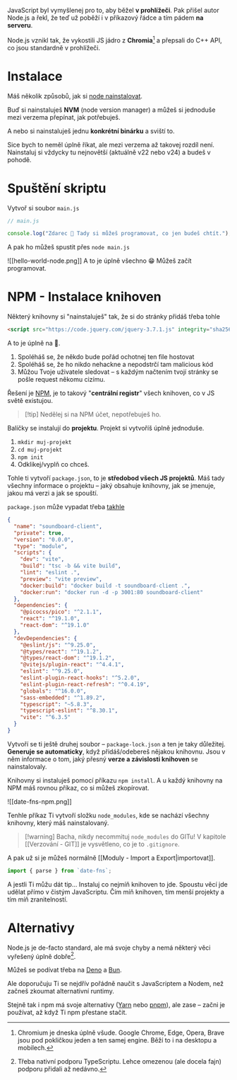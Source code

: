 JavaScript byl vymyšlenej pro to, aby běžel **v prohlížeči**. Pak přišel autor Node.js a řekl, že teď už poběží i v příkazový řádce a tím pádem **na serveru**.

Node.js vznikl tak, že vykostili JS jádro z **Chromia**[^2] a přepsali do C++ API, co jsou standardně v prohlížeči.
# Instalace
Máš několik způsobů, jak si [node nainstalovat](https://nodejs.org/en/download).

Buď si nainstaluješ **NVM** (node version manager) a můžeš si jednoduše mezi verzema přepínat, jak potřebuješ.

A nebo si nainstaluješ jednu **konkrétní binárku** a sviští to.

Sice bych to neměl úplně říkat, ale mezi verzema až takovej rozdíl není. Nainstaluj si vždycky tu nejnovětší (aktuálně v22 nebo v24) a budeš v pohodě.
# Spuštění skriptu
Vytvoř si soubor `main.js`

```javascript
// main.js

console.log("Zdarec 👋 Tady si můžeš programovat, co jen budeš chtít.");
```

A pak ho můžeš spustit přes `node main.js`

![[hello-world-node.png]]
A to je úplně všechno 😁 Můžeš začít programovat.
# NPM - Instalace knihoven
Některý knihovny si "nainstaluješ" tak, že si do stránky přidáš třeba tohle

```html
<script src="https://code.jquery.com/jquery-3.7.1.js" integrity="sha256-eKhayi8LEQwp4NKxN+CfCh+3qOVUtJn3QNZ0TciWLP4=" crossorigin="anonymous"></script>
```

A to je úplně na 💩.

1. Spoléháš se, že někdo bude pořád ochotnej ten file hostovat
2. Spoléháš se, že ho nikdo nehackne a nepodstrčí tam malicious kód
3. Můžou Tvoje uživatele sledovat – s každým načtením tvojí stránky se pošle request někomu cizímu.

Řešení je [NPM](https://docs.npmjs.com/about-npm), je to takový "**centrální registr**" všech knihoven, co v JS světě existujou.

> [!tip] Nedělej si na NPM účet, nepotřebuješ ho.

Balíčky se instalují do **projektu**. Projekt si vytvoříš úplně jednoduše.

1. `mkdir muj-projekt`
2. `cd muj-projekt`
3. `npm init`
4. Odklikej/vyplň co chceš.

Tohle ti vytvoří `package.json`, to je **středobod všech JS projektů**. Máš tady všechny informace o projektu – jaký obsahuje knihovny, jak se jmenuje, jakou má verzi a jak se spouští.

`package.json` může vypadat třeba [takhle](https://github.com/JVancata/materialy/blob/main/apps/soundboard-client/package.json)

```json
{
  "name": "soundboard-client",
  "private": true,
  "version": "0.0.0",
  "type": "module",
  "scripts": {
    "dev": "vite",
    "build": "tsc -b && vite build",
    "lint": "eslint .",
    "preview": "vite preview",
    "docker:build": "docker build -t soundboard-client .",
    "docker:run": "docker run -d -p 3001:80 soundboard-client"
  },
  "dependencies": {
    "@picocss/pico": "^2.1.1",
    "react": "^19.1.0",
    "react-dom": "^19.1.0"
  },
  "devDependencies": {
    "@eslint/js": "^9.25.0",
    "@types/react": "^19.1.2",
    "@types/react-dom": "^19.1.2",
    "@vitejs/plugin-react": "^4.4.1",
    "eslint": "^9.25.0",
    "eslint-plugin-react-hooks": "^5.2.0",
    "eslint-plugin-react-refresh": "^0.4.19",
    "globals": "^16.0.0",
    "sass-embedded": "^1.89.2",
    "typescript": "~5.8.3",
    "typescript-eslint": "^8.30.1",
    "vite": "^6.3.5"
  }
}
```

Vytvoří se ti ještě druhej soubor – `package-lock.json` a ten je taky důležitej. **Generuje se automaticky**, když přidáš/odebereš nějakou knihovnu. Jsou v něm informace o tom, jaký přesný **verze a závislosti knihoven** se nainstalovaly.

Knihovny si instaluješ pomocí příkazu `npm install`. A u každý knihovny na NPM máš rovnou příkaz, co si můžeš zkopírovat.

![[date-fns-npm.png]]

Tenhle příkaz Ti vytvoří složku `node_modules`, kde se nachází všechny knihovny, který máš nainstalovaný.

> [!warning] Bacha, nikdy necommituj `node_modules` do GITu!
> V kapitole [[Verzování - GIT]] je vysvětleno, co je to `.gitignore`.

A pak už si je můžeš normálně [[Moduly - Import a Export|importovat]].

```javascript
import { parse } from `date-fns`;
``` 

A jestli Ti můžu dát tip... Instaluj co nejmíň knihoven to jde. Spoustu věcí jde udělat přímo v čistým JavaScriptu. Čím míň knihoven, tím menší projekty a tím míň zranitelností.
# Alternativy
Node.js je de-facto standard, ale má svoje chyby a nemá některý věci vyřešený úplně dobře[^1].

Můžeš se podívat třeba na [Deno](https://deno.com/) a [Bun](https://bun.com/).

Ale doporučuju Ti se nejdřív pořádně naučit s JavaScriptem a Nodem, než začneš zkoumat alternativní runtimy.

Stejně tak i npm má svoje alternativy ([Yarn](https://yarnpkg.com/) nebo [pnpm](https://pnpm.io/)), ale zase – začni je používat, až když Ti npm přestane stačit.

[^1]: Třeba nativní podporu TypeScriptu. Lehce omezenou (ale docela fajn) podporu přidali až nedávno.

[^2]: Chromium je dneska úplně všude. Google Chrome, Edge, Opera, Brave jsou pod pokličkou jeden a ten samej engine. Běží to i na desktopu a mobilech.
